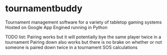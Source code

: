 # tournamentbuddy
Tournament management software for a variety of tabletop gaming systems
Hosted on Google App Engined running in Python

TODO list:
Pairing works but it will potentially bye the same player twice in a tournament
Pairing down also works but there is no brake on whether or not someone is paired down twice in a tournament
SOS calculations